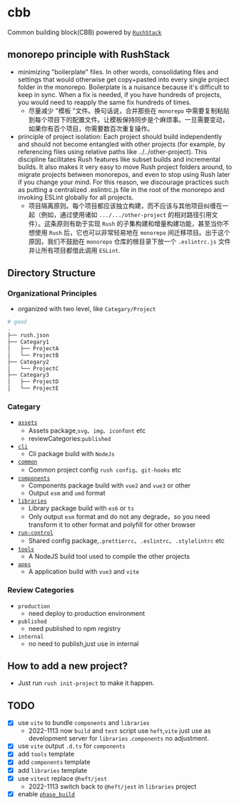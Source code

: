 # cbb

Common building block(CBB) powered by [`RushStack`](https://rushstack.io/)


## monorepo principle with RushStack
- minimizing "boilerplate" files. In other words, consolidating files and settings that would otherwise get copy+pasted into every single project folder in the monorepo. Boilerplate is a nuisance because it's difficult to keep in sync. When a fix is needed, if you have hundreds of projects, you would need to reapply the same fix hundreds of times.
  - 尽量减少 "模板 "文件。换句话说，合并那些在 `monorepo` 中需要复制粘贴到每个项目下的配置文件。让模板保持同步是个麻烦事。一旦需要变动，如果你有百个项目，你需要数百次重复操作。
- principle of project isolation: Each project should build independently and should not become entangled with other projects (for example, by referencing files using relative paths like ../../other-project). This discipline facilitates Rush features like subset builds and incremental builds. It also makes it very easy to move Rush project folders around, to migrate projects between monorepos, and even to stop using Rush later if you change your mind. For this reason, we discourage practices such as putting a centralized .eslintrc.js file in the root of the monorepo and invoking ESLint globally for all projects.
  - 项目隔离原则。每个项目都应该独立构建，而不应该与其他项目纠缠在一起（例如，通过使用诸如 `.../.../other-project` 的相对路径引用文件）。这条原则有助于实现 `Rush` 的子集构建和增量构建功能，甚至当你不想使用 `Rush` 后，它也可以非常轻易地在 `monorepo` 间迁移项目。出于这个原因，我们不鼓励在 `monorepo` 仓库的根目录下放一个 `.eslintrc.js` 文件并让所有项目都借此调用 `ESLint`.


## Directory Structure

### Organizational Principles

- organized with two level, like `Categary/Project`
```bash
# good
.
├── rush.json
├── Categary1
│   ├── ProjectA
│   └── ProjectB
├── Categary2
│   └── ProjectC
├── Categary3
│   ├── ProjectD
│   └── ProjectE
```

### Categary

- [`assets`](./assets)
  - Assets package,`svg`、`img`、`iconfont` etc
  - reviewCategories:`published`
- [`cli`](./cli)
  - Cli package build with `NodeJs`
- [`common`](./common)
  - Common project config `rush config`、`git-hooks` etc
- [`components`](./components)
  - Components package build with `vue2` and `vue3` or other
  - Output `esm` and `umd` format
- [`libraries`](./libraries)
  - Library package build with `es6` or `ts`
  - Only output `esm` format and do not any degrade，so you need transform it to other format and polyfill for other browser
- [`run-control`](./run-control)
  - Shared config package,`.prettierrc`、`.eslintrc`、`.stylelintrc` etc
- [`tools`](./tools)
  - A NodeJS build tool used to compile the other projects
- [`apps`](./apps)
  - A application build with `vue3` and `vite`

### Review Categories
- `production`
  - need deploy to production environment
- `published`
  - need published to npm registry
- `internal`
  - no need to publish,just use in internal

## How to add a new project?
- Just run `rush init-project` to make it happen.

## TODO
- [x] use `vite` to bundle `components` and `libraries`
  - 2022-1113 now `build` and `test` script use `heft`,`vite` just use as development server for `libraries` .`components` no adjustment.
- [x] use `vite` output `.d.ts` for `components`
- [x] add `tools` template
- [x] add `components` template
- [x] add `libraries` template
- [x] use `vitest` replace `@heft/jest`
  - 2022-1113 switch back to `@heft/jest` in `libraries` project
- [x] enable [`phase_build`](https://rushjs.io/zh-cn/pages/maintainer/phased_builds/)
